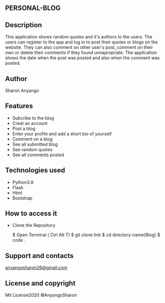 ## PERSONAL-BLOG

## Description
This application shows random quotes and it's authors to the users. The users can register to the app and log in to post their quotes or blogs on the website. They can also comment on other user's post, comment on their own or delete their comments if they found unnapropriate.
The application shows the date when the post was posted and also when the comment was posted.

## Author
 Sharon Anyango

## Features
* Subcribe to the blog
* Creat an account
* Post a blog
* Enter your profile and add a short bio of yourself
* Comment on a blog
* See all submitted blog
* See random quotes
* See all comments posted

## Technologies used
* Python3.9
* Flask
* Html
* Bootstrap

## How to access it
* Clone the Repository

  $ Open Terminal ( Ctrl Alt T)
  $ git clone link
  $ cd directory-name(Blog)
  $ code .
  
## Support and contacts
 anyangosharon26@gmail.com

## License and copyright
 Mit License2020 ©AnyangoSharon